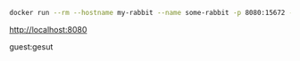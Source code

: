 

```sh
docker run --rm --hostname my-rabbit --name some-rabbit -p 8080:15672 -p 5672:5672  rabbitmq:3-management
```

[http://localhost:8080](http://localhost:8080)


guest:gesut
